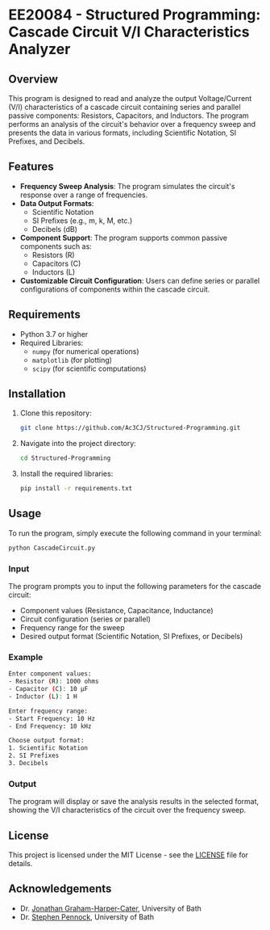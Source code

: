 # EE20084 - Structured Programming: Cascade Circuit V/I Characteristics Analyzer

## Overview
This program is designed to read and analyze the output Voltage/Current (V/I) characteristics of a cascade circuit containing series and parallel passive components: Resistors, Capacitors, and Inductors. The program performs an analysis of the circuit's behavior over a frequency sweep and presents the data in various formats, including Scientific Notation, SI Prefixes, and Decibels.

## Features
- **Frequency Sweep Analysis**: The program simulates the circuit's response over a range of frequencies.
- **Data Output Formats**: 
  - Scientific Notation
  - SI Prefixes (e.g., m, k, M, etc.)
  - Decibels (dB)
- **Component Support**: The program supports common passive components such as:
  - Resistors (R)
  - Capacitors (C)
  - Inductors (L)
- **Customizable Circuit Configuration**: Users can define series or parallel configurations of components within the cascade circuit.
  
## Requirements
- Python 3.7 or higher
- Required Libraries:
  - `numpy` (for numerical operations)
  - `matplotlib` (for plotting)
  - `scipy` (for scientific computations)

## Installation
1. Clone this repository:
   ```bash
   git clone https://github.com/Ac3CJ/Structured-Programming.git
   ```

2. Navigate into the project directory:
   ```bash
   cd Structured-Programming
   ```

3. Install the required libraries:
   ```bash
   pip install -r requirements.txt
   ```

## Usage
To run the program, simply execute the following command in your terminal:
```bash
python CascadeCircuit.py
```

### Input
The program prompts you to input the following parameters for the cascade circuit:
- Component values (Resistance, Capacitance, Inductance)
- Circuit configuration (series or parallel)
- Frequency range for the sweep
- Desired output format (Scientific Notation, SI Prefixes, or Decibels)

### Example
```bash
Enter component values:
- Resistor (R): 1000 ohms
- Capacitor (C): 10 µF
- Inductor (L): 1 H

Enter frequency range:
- Start Frequency: 10 Hz
- End Frequency: 10 kHz

Choose output format:
1. Scientific Notation
2. SI Prefixes
3. Decibels
```

### Output
The program will display or save the analysis results in the selected format, showing the V/I characteristics of the circuit over the frequency sweep.

## License
This project is licensed under the MIT License - see the [LICENSE](LICENSE) file for details.

## Acknowledgements
- Dr. [Jonathan Graham-Harper-Cater](https://researchportal.bath.ac.uk/en/persons/jonathan-graham-harper-cater), University of Bath
- Dr. [Stephen Pennock](https://researchportal.bath.ac.uk/en/persons/stephen-pennock), University of Bath
